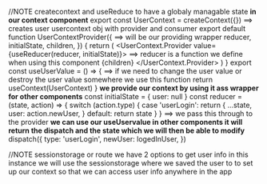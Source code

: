 //NOTE createcontext and useReduce to have a globaly managable state 
**in our context component**
export const UserContext = createContext({}) ==> creates user usercontext obj with provider and consumer
export default function UserContextProvider({  ==> will be our providing wrapper
  reducer,
  initialState,
  children,
}) {
  return (
    <UserContext.Provider value={useReducer(reducer, initialState)}> ==> reducer is a function we define when using this component 
      {children}
    </UserContext.Provider>
  )
}
export const useUserValue = () => { ==> if we need to change the user value or destroy the user value somewhere we use this function
  return useContext(UserContext)
}
**we provide our context by using it ass wrapper for other components**
const initialState = { user: null }
const reducer = (state, action) => {
    switch (action.type) {
    case 'userLogin':
      return {
        ...state,
        user: action.newUser,
      }
    default:
      return state
  }
} ==> we pass this through to the provider 
**we can use our useUservalue in other components it will return the dispatch and the state which we will then be able to modify**
dispatch({
          type: 'userLogin',
          newUser: logedInUser,
        })

//NOTE sessionstorage or route 
we have 2 options to get user info 
in this instance we will use the sessionstorage where we saved
the user to to set up our context so that 
we can access user info anywhere in the app 